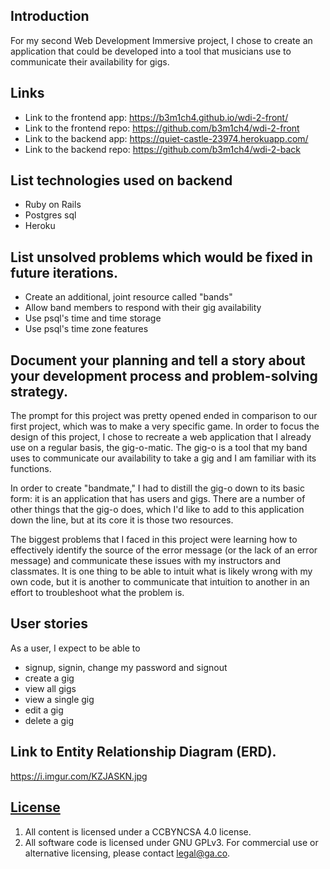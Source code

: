 ## Introduction
For my second Web Development Immersive project, I chose to create an application
that could be developed into a tool that musicians use to communicate their
availability for gigs.

## Links
- Link to the frontend app: https://b3m1ch4.github.io/wdi-2-front/
- Link to the frontend repo: https://github.com/b3m1ch4/wdi-2-front
- Link to the backend app: https://quiet-castle-23974.herokuapp.com/
- Link to the backend repo: https://github.com/b3m1ch4/wdi-2-back

## List technologies used on backend
- Ruby on Rails
- Postgres sql
- Heroku

## List unsolved problems which would be fixed in future iterations.
- Create an additional, joint resource called "bands"
- Allow band members to respond with their gig availability
- Use psql's time and time storage
- Use psql's time zone features

## Document your planning and tell a story about your development process and problem-solving strategy.
The prompt for this project was pretty opened ended in comparison to our first
project, which was to make a very specific game. In order to focus the design of
this project, I chose to recreate a web application that I already use on a regular
basis, the gig-o-matic. The gig-o is a tool that my band uses to communicate our
availability to take a gig and I am familiar with its functions.

In order to create "bandmate," I had to distill the gig-o down to its basic form:
it is an application that has users and gigs. There are a number of other things
that the gig-o does, which I'd like to add to this application down the line, but
at its core it is those two resources.

The biggest problems that I faced in this project were learning how to effectively
identify the source of the error message (or the lack of an error message) and
communicate these issues with my instructors and classmates. It is one thing to be
able to intuit what is likely wrong with my own code, but it is another to communicate
that intuition to another in an effort to troubleshoot what the problem is.

## User stories
As a user, I expect to be able to
- signup, signin, change my password and signout
- create a gig
- view all gigs
- view a single gig
- edit a gig
- delete a gig

## Link to Entity Relationship Diagram (ERD).
https://i.imgur.com/KZJASKN.jpg


## [License](LICENSE)

1.  All content is licensed under a CC­BY­NC­SA 4.0 license.
1.  All software code is licensed under GNU GPLv3. For commercial use or
    alternative licensing, please contact legal@ga.co.
